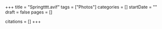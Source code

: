 +++
title = "Springtttt.avif"
tags = ["Photos"]
categories = []
startDate = ""
draft = false
pages = []

citations = []
+++
